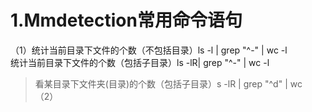 # 1.Mmdetection常用命令语句
（1）统计当前目录下文件的个数（不包括目录）ls -l | grep "^-" | wc -l   <br>  统计当前目录下文件的个数（包括子目录）ls -lR| grep "^-" | wc -l    <br>
>看某目录下文件夹(目录)的个数（包括子目录）s -lR | grep "^d" | wc<br>
（2）
